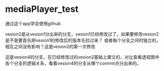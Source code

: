 # mediaPlayer_test
通过这个app学会使用github


vesion2是从vesion1分出来的分支，vesion1已经修改过了，如果要修改vesion2是不是要首先把vesion1的修改后的版本先拉过来？
或者每个分支之间时独立的，相互之间没有影响？这是vesion2的第一次修改

这是vesion4的分支，在已经修改过的vesion2基础上建立的，对比查看透视图中各个分支的逻辑关系，看看vesion4的分支从哪个commit点分出来的。
